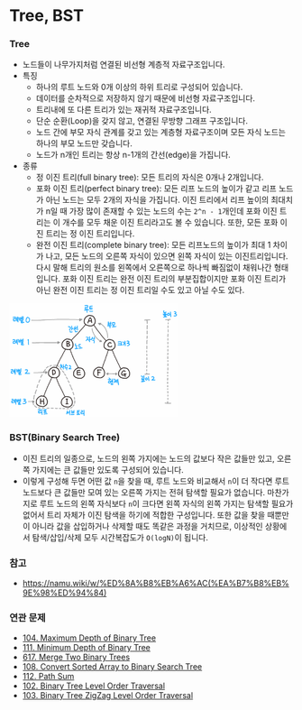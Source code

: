 # Tree, BST
### Tree
- 노드들이 나무가지처럼 연결된 비선형 계층적 자료구조입니다.
- 특징
  + 하나의 루트 노드와 0개 이상의 하위 트리로 구성되어 있습니다.
  + 데이터를 순차적으로 저장하지 않기 때문에 비선형 자료구조입니다.
  + 트리내에 또 다른 트리가 있는 재귀적 자료구조입니다.
  + 단순 순환(Loop)을 갖지 않고, 연결된 무방향 그래프 구조입니다.
  + 노드 간에 부모 자식 관계를 갖고 있는 계층형 자료구조이며 모든 자식 노드는 하나의 부모 노드만 갖습니다.
  + 노드가 n개인 트리는 항상 n-1개의 간선(edge)을 가집니다.
- 종류
  + 정 이진 트리(full binary tree): 모든 트리의 자식은 0개나 2개입니다.
  + 포화 이진 트리(perfect binary tree): 모든 리프 노드의 높이가 같고 리프 노드가 아닌 노드는 모두 2개의 자식을 가집니다. 이진 트리에서 리프 높이의 최대치가 n일 때 가장 많이 존재할 수 있는 노드의 수는 ```2^n - 1```개인데 포화 이진 트리는 이 개수를 모두 채운 이진 트리라고도 볼 수 있습니다. 또한, 모든 포화 이진 트리는 정 이진 트리입니다.
  + 완전 이진 트리(complete binary tree): 모든 리프노드의 높이가 최대 1 차이가 나고, 모든 노드의 오른쪽 자식이 있으면 왼쪽 자식이 있는 이진트리입니다. 다시 말해 트리의 원소를 왼쪽에서 오른쪽으로 하나씩 빠짐없이 채워나간 형태입니다. 포화 이진 트리는 완전 이진 트리의 부분집합이지만 포화 이진 트리가 아닌 완전 이진 트리는 정 이진 트리일 수도 있고 아닐 수도 있다.
<img src="./images/tree.png" alt="tree" width="300"/>

### BST(Binary Search Tree)
- 이진 트리의 일종으로, 노드의 왼쪽 가지에는 노드의 값보다 작은 값들만 있고, 오른쪽 가지에는 큰 값들만 있도록 구성되어 있습니다.
- 이렇게 구성해 두면 어떤 값 ```n```을 찾을 때, 루트 노드와 비교해서 ```n```이 더 작다면 루트 노드보다 큰 값들만 모여 있는 오른쪽 가지는 전혀 탐색할 필요가 없습니다. 마찬가지로 루트 노드의 왼쪽 자식보다 ```n```이 크다면 왼쪽 자식의 왼쪽 가지는 탐색할 필요가 없어서 트리 자체가 이진 탐색을 하기에 적합한 구성입니다. 또한 값을 찾을 때뿐만이 아니라 값을 삽입하거나 삭제할 때도 똑같은 과정을 거치므로, 이상적인 상황에서 탐색/삽입/삭제 모두 시간복잡도가 ```O(logN)```이 됩니다.

### 참고
- https://namu.wiki/w/%ED%8A%B8%EB%A6%AC(%EA%B7%B8%EB%9E%98%ED%94%84)

### 연관 문제
- [104. Maximum Depth of Binary Tree](https://github.com/hanbee1005/AlgorithmStudy/blob/master/Leetcode/202302/MaximumDepthOfBinaryTree_104.java)
- [111. Minimum Depth of Binary Tree](https://github.com/hanbee1005/AlgorithmStudy/blob/master/Leetcode/202302/MinimumDepthOfBinaryTree_111.java)
- [617. Merge Two Binary Trees](https://github.com/hanbee1005/AlgorithmStudy/blob/master/Leetcode/202302/MergeTwoBinaryTrees_617.java)
- [108. Convert Sorted Array to Binary Search Tree](https://github.com/hanbee1005/AlgorithmStudy/blob/master/Leetcode/202302/ConvertSortedArrayToBinarySearchTree_108.java)
- [112. Path Sum](https://github.com/hanbee1005/AlgorithmStudy/blob/master/Leetcode/202302/PathSum_112.java)
- [102. Binary Tree Level Order Traversal](https://github.com/hanbee1005/AlgorithmStudy/blob/master/Leetcode/202302/BinaryTreeLevelOrderTraversal_102.java)
- [103. Binary Tree ZigZag Level Order Traversal](https://github.com/hanbee1005/AlgorithmStudy/blob/master/Leetcode/202302/BinaryTreeZigzagLevelOrderTraversal_103.java)